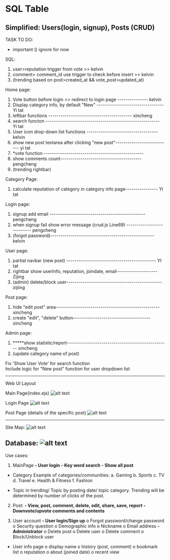 # SQL Table
Simplified: Users(login, signup),  Posts (CRUD)
------------------------------------
TASK TO DO:

* important
() ignore for now

SQL: 
1. user>reputation trigger from vote >> kelvin
2. comment> comment_id use trigger to check before insert >> kelvin
3. (trending based on post>created_at && vote_post>updated_at)

Home page:
1. Vote button before login >> redirect to login page --------------- kelvin
2. Display category info, by default "New" ---------------------------------Yi tat
3. leftbar functions ----------------------------------------- xincheng
4. search functon -------------------------------------------------------- Yi tat
5. User icon drop-down list functions ----------------------------------- kelvin
6. show new post textarea after clicking "new post"--------------------------- yi tat
7. *vote function ------------------------------------------------- 
8. show comments count---------------------------------------- pengcheng
9. (trending rightbar)

Category Page:
1. calculate reputation of category in category info page---------------- Yi tat


Login page:
1. signup add email ----------------------------------------------- pengcheng
2. when signup fail show error message (crud.js Line69) --------------------------- pengcheng
3. (forgot password)--------------------------------------------------- kelvin

User page:
1. partial navbar (new post) -------------------------------------------- YI tat
2. rightbar show userInfo, reputation, joindate, email-------------------- Zijing
3. (admin) delete/block user----------------------------------------------- zijiing

Post page:
1. hide "edit post" area--------------------------------------------------- xincheng
2. create "edit", "delete" button-------------------------------------- xincheng

Admin page:
1. *****show statistic/report-------------------------------------------------- xincheng
2. (update category name of post)

    
Fix 'Show User Vote' for search function  
Include logic for "New post" function for user dropdown list

-------------------------------
Web UI Layout

Main Page(index.ejs)
![alt text](https://github.com/e0895846/TIC2601_Team4/blob/Develop/ReadMe%20Related/UI%20Layout/Index.png)

Login Page
![alt text](https://github.com/e0895846/TIC2601_Team4/blob/Develop/ReadMe%20Related/UI%20Layout/Login.png)

Post Page (details of the specific post)
![alt text](https://github.com/e0895846/TIC2601_Team4/blob/Develop/ReadMe%20Related/UI%20Layout/Post.png)

-------------------------------------
Site Map:
![alt text](https://github.com/e0895846/TIC2601_Team4/blob/Develop/ReadMe%20Related/Sitemap.png)

Database:
![alt text](https://github.com/e0895846/TIC2601_Team4/blob/Develop/ReadMe%20Related/Full%20Schema%20Table.jpg)
-------------------------------------
Use cases:
1.	MainPage
**-	User login**
**-	Key word search**
**-	Show all post**
-	Category
Example of categories/communities:
a.	Gaming
b.	Sports
c.	TV
d.	Travel
e.	Health & Fitness
f.	Fashion

-	Topic in trending/ Topic by posting date/ topic category. Trending will be determined by number of clicks of the post.


2.	Post:
**-	View, post, comment, delete, edit, share, save, report**
**-	Downvote/upvote comments and contents**

3.	User account
**-	User login/Sign up**
o	Forgot password/change password
o	Security question
o	Demographic info
o	Nickname
o	Email address
**-	Administrator**
o	Delete post
o	Delete user
o	Delete comment
o	Block/Unblock user

-	User info page
o	display name
o	history (post, comment)
o	bookmark list
o	reputation
o	about (joined date)
o	recent view
